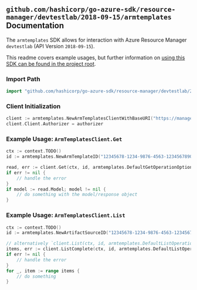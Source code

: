 
## `github.com/hashicorp/go-azure-sdk/resource-manager/devtestlab/2018-09-15/armtemplates` Documentation

The `armtemplates` SDK allows for interaction with Azure Resource Manager `devtestlab` (API Version `2018-09-15`).

This readme covers example usages, but further information on [using this SDK can be found in the project root](https://github.com/hashicorp/go-azure-sdk/tree/main/docs).

### Import Path

```go
import "github.com/hashicorp/go-azure-sdk/resource-manager/devtestlab/2018-09-15/armtemplates"
```


### Client Initialization

```go
client := armtemplates.NewArmTemplatesClientWithBaseURI("https://management.azure.com")
client.Client.Authorizer = authorizer
```


### Example Usage: `ArmTemplatesClient.Get`

```go
ctx := context.TODO()
id := armtemplates.NewArmTemplateID("12345678-1234-9876-4563-123456789012", "example-resource-group", "labName", "artifactSourceName", "armTemplateName")

read, err := client.Get(ctx, id, armtemplates.DefaultGetOperationOptions())
if err != nil {
	// handle the error
}
if model := read.Model; model != nil {
	// do something with the model/response object
}
```


### Example Usage: `ArmTemplatesClient.List`

```go
ctx := context.TODO()
id := armtemplates.NewArtifactSourceID("12345678-1234-9876-4563-123456789012", "example-resource-group", "labName", "artifactSourceName")

// alternatively `client.List(ctx, id, armtemplates.DefaultListOperationOptions())` can be used to do batched pagination
items, err := client.ListComplete(ctx, id, armtemplates.DefaultListOperationOptions())
if err != nil {
	// handle the error
}
for _, item := range items {
	// do something
}
```
